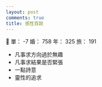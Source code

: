 ```yaml
---
layout: post
comments: true
title: 感性百說
---
```


:massage: 單： -7 婚： 758 年： 325 旅： 191

- 凡事求方向過於無趣
- 凡事求結果是否緊張
- 一點詩意
- 靈性的追求


